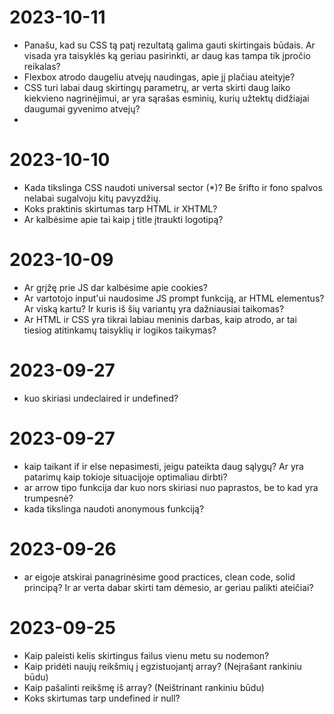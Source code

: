 # 2023-10-11
- Panašu, kad su CSS tą patį rezultatą galima gauti skirtingais būdais. Ar visada yra taisyklės ką geriau pasirinkti, ar daug kas tampa tik įpročio reikalas?
- Flexbox atrodo daugeliu atvejų naudingas, apie jį plačiau ateityje?
- CSS turi labai daug skirtingų parametrų, ar verta skirti daug laiko kiekvieno nagrinėjimui, ar yra sąrašas esminių, kurių užtektų didžiajai daugumai gyvenimo atvejų?
- 
# 2023-10-10
- Kada tikslinga CSS naudoti universal sector (*)? Be šrifto ir fono spalvos nelabai sugalvoju kitų pavyzdžių.
- Koks praktinis skirtumas tarp HTML ir XHTML?
- Ar kalbėsime apie tai kaip į title įtraukti logotipą?
  
# 2023-10-09
- Ar grįžę prie JS dar kalbėsime apie cookies?
- Ar vartotojo input'ui naudosime JS prompt funkciją, ar HTML elementus? Ar viską kartu? Ir kuris iš šių variantų yra dažniausiai taikomas?
- Ar HTML ir CSS yra tikrai labiau meninis darbas, kaip atrodo, ar tai tiesiog atitinkamų taisyklių ir logikos taikymas?
  
# 2023-09-27
- kuo skiriasi undeclaired ir undefined?

# 2023-09-27
- kaip taikant if ir else nepasimesti, jeigu pateikta daug sąlygų? Ar yra patarimų kaip tokioje situacijoje optimaliau dirbti?
- ar arrow tipo funkcija dar kuo nors skiriasi nuo paprastos, be to kad yra trumpesnė?
- kada tikslinga naudoti anonymous funkciją? 

# 2023-09-26
- ar eigoje atskirai panagrinėsime good practices, clean code, solid principą? Ir ar verta dabar skirti tam dėmesio, ar geriau palikti ateičiai?

# 2023-09-25

- Kaip paleisti kelis skirtingus failus vienu metu su nodemon?
- Kaip pridėti naujų reikšmių į egzistuojantį array? (Neįrašant rankiniu būdu)
- Kaip pašalinti reikšmę iš array? (Neištrinant rankiniu būdu)
- Koks skirtumas tarp undefined ir null?
